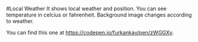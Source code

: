 
#Local Weather
It shows local weather and position. You can see temperature in celcius or fahrenheit. Background image changes according to weather.  
 
You can find this one at https://codepen.io/furkankav/pen/zWGGXv.
